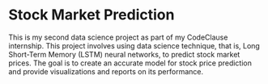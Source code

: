 # Stock Market Prediction
This is my second data science project as part of my CodeClause internship. This project involves using data science technique, that is, Long Short-Term Memory (LSTM) neural networks, to predict stock market prices. The goal is to create an accurate model for stock price prediction and provide visualizations and reports on its performance.
